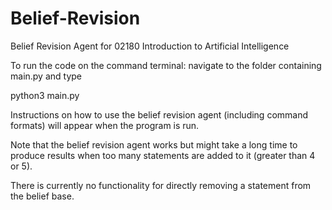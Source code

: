 # Belief-Revision
Belief Revision Agent for 02180 Introduction to Artificial Intelligence

To run the code on the command terminal:
navigate to the folder containing main.py and type

python3 main.py

Instructions on how to use the belief revision agent (including command formats) will appear when the program is run.

Note that the belief revision agent works but might take a long time to produce results when too many statements are added to it (greater than 4 or 5).

There is currently no functionality for directly removing a statement from the belief base.